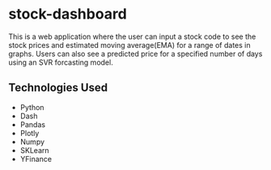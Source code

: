 # stock-dashboard
This is a web application where the user can input a stock code to see the stock prices and estimated moving average(EMA) for a range of dates in graphs. Users can also see a predicted price for a specified number of days using an SVR forcasting model.
## Technologies Used
- Python
- Dash
- Pandas
- Plotly
- Numpy
- SKLearn
- YFinance
